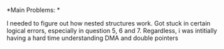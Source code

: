 *Main Problems: *

I needed to figure out how nested structures work. Got stuck in certain logical errors, 
especially in question 5, 6 and 7. Regardless, i was intitially having a hard time understanding DMA and double pointers
